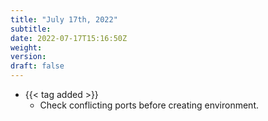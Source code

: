 ```yaml
---
title: "July 17th, 2022"
subtitle:
date: 2022-07-17T15:16:50Z
weight:
version:
draft: false
---
```


<!-- Available tags are: added, changed, deprecated, removed, fixed, performance, security -->
- {{< tag added >}}
    - Check conflicting ports before creating environment.
